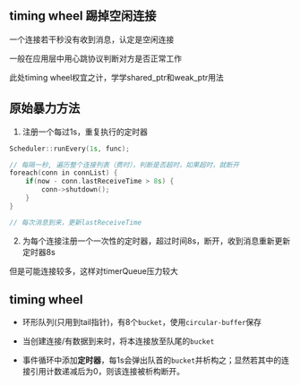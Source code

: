 ## timing wheel 踢掉空闲连接

一个连接若干秒没有收到消息，认定是空闲连接

一般在应用层中用心跳协议判断对方是否正常工作

此处timing wheel权宜之计，学学shared_ptr和weak_ptr用法

## 原始暴力方法 

1. 注册一个每过1s，重复执行的定时器

```cpp
Scheduler::runEvery(1s, func);

// 每隔一秒, 遍历整个连接列表（费时），判断是否超时，如果超时，就断开
foreach(conn in connList) {
    if(now - conn.lastReceiveTime > 8s) {
        conn->shutdown();
    }
}

// 每次消息到来，更新lastReceiveTime
```

2. 为每个连接注册一个一次性的定时器，超过时间8s，断开，收到消息重新更新定时器8s

但是可能连接较多，这样对timerQueue压力较大

## timing wheel
* 环形队列(只用到tail指针)，有8个`bucket`，使用`circular-buffer`保存

* 当创建连接/有数据到来时，将本连接放至队尾的`bucket`

* 事件循环中添加**定时器**，每$1$s会弹出队首的`bucket`并析构之；显然若其中的连接引用计数递减后为0，则该连接被析构断开。